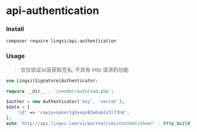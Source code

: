 # api-authentication

### Install

```bash
composer require lingxi/api-authentication
```

### Usage

> 仅仅验证以及获取签名, 不具有 http 请求的功能

```php
use Lingxi\Signature\Authenticator;

require __dir__ . '/vendor/autoload.php';

$auther = new Authenticator('key', 'secret');
$data = [
    'id' => 'cawzyvopker1gdxeqx82w6qm2x5l73n8',
];
echo 'http://api.lingxi.com/v1/partner/cms/content/show?' . http_build_query($auther->getAuthParams($data)) . PHP_EOL;
```
